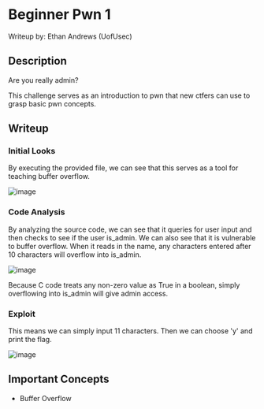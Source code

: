# Beginner Pwn 1
Writeup by: Ethan Andrews (UofUsec)

## Description
Are you really admin?

This challenge serves as an introduction to pwn that new ctfers can use to grasp basic pwn concepts.

## Writeup
### Initial Looks
By executing the provided file, we can see that this serves as a tool for teaching buffer overflow.

![image](https://github.com/user-attachments/assets/f153ee17-70cb-4cf3-bfeb-ddd35e6f2ff4)

### Code Analysis
By analyzing the source code, we can see that it queries for user input and then checks to see if the user is_admin. We can also see that 
it is vulnerable to buffer overflow. When it reads in the name, any characters entered after 10 characters will overflow into is_admin.

![image](https://github.com/user-attachments/assets/3cbb5979-7c47-459f-8631-0530aab8d83b)

Because C code treats any non-zero value as True in a boolean, simply overflowing into is_admin will give admin access.

### Exploit
This means we can simply input 11 characters. Then we can choose 'y' and print the flag.

![image](https://github.com/user-attachments/assets/fedb7b50-fca6-4b87-8ae3-343033ef524a)

## Important Concepts
- Buffer Overflow
